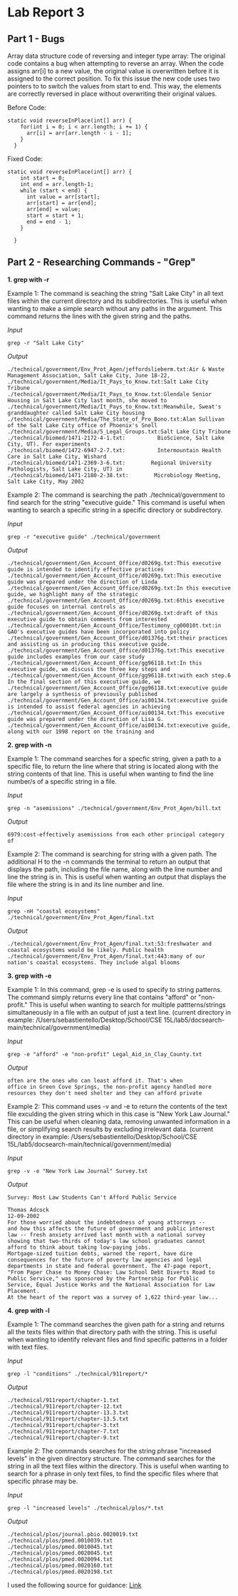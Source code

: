# Lab Report 3

## Part 1 - Bugs 
Array data structure code of reversing and integer type array: 
The original code contains a bug when attempting to reverse an array. When the code assigns arr[i] to a new value, the original value is overwritten before it is assigned to the correct position. To fix this issue the new code uses two pointers to to switch the values from start to end. This way, the elements are correctly reversed in place without overwriting their original values. 

Before Code: 
```
static void reverseInPlace(int[] arr) {
    for(int i = 0; i < arr.length; i += 1) {
      arr[i] = arr[arr.length - i - 1];
    }
  }
```
Fixed Code: 
```
static void reverseInPlace(int[] arr) {
    int start = 0;
    int end = arr.length-1; 
    while (start < end) {
      int value = arr[start]; 
      arr[start] = arr[end];
      arr[end] = value; 
      start = start + 1; 
      end = end - 1; 
    }

  }
```

## Part 2 - Researching Commands - "Grep"

__1. grep with -r__

Example 1: The command is seaching the string "Salt Lake City" in all text files within the current directory and its subdirectories. This is useful when wanting to make a simple search without any paths in the argument. This command returns the lines with the given string and the paths. 

*Input* 
```
grep -r "Salt Lake City"
```

*Output*
```
./technical/government/Env_Prot_Agen/jeffordslieberm.txt:Air & Waste Management Association, Salt Lake City, June 18-22,
./technical/government/Media/It_Pays_to_Know.txt:Salt Lake City Tribune
./technical/government/Media/It_Pays_to_Know.txt:Glendale Senior Housing in Salt Lake City last month, she moved to
./technical/government/Media/It_Pays_to_Know.txt:Meanwhile, Sweat's granddaughter called Salt Lake City housing
./technical/government/Media/The_State_of_Pro_Bono.txt:Alan Sullivan of the Salt Lake City office of Phoenix's Snell
./technical/government/Media/5_Legal_Groups.txt:Salt Lake City Tribune
./technical/biomed/1471-2172-4-1.txt:          BioScience, Salt Lake City, UT). For experiments
./technical/biomed/1472-6947-2-7.txt:          Intermountain Health Care in Salt Lake City, Wishard
./technical/biomed/1471-2369-3-6.txt:        Regional University Pathologists, Salt Lake City, UT) in
./technical/biomed/1471-2180-2-38.txt:        Microbiology Meeting, Salt Lake City, May 2002
```

Example 2: The command is searching the path ./technical/government to find search for the string "executive guide." This command is useful when wanting to search a specific string in a specific directory or subdirectory. 

*Input*
```
grep -r "executive guide" ./technical/government
```

*Output*
```
./technical/government/Gen_Account_Office/d0269g.txt:This executive guide is intended to identify effective practices
./technical/government/Gen_Account_Office/d0269g.txt:This executive guide was prepared under the direction of Linda
./technical/government/Gen_Account_Office/d0269g.txt:In this executive guide, we highlight many of the strategic
./technical/government/Gen_Account_Office/d0269g.txt:6this executive guide focuses on internal controls as
./technical/government/Gen_Account_Office/d0269g.txt:draft of this executive guide to obtain comments from interested
./technical/government/Gen_Account_Office/Testimony_cg00010t.txt:in GAO's executive guides have been incorporated into policy
./technical/government/Gen_Account_Office/d01376g.txt:their practices and assisting us in producing this executive guide.
./technical/government/Gen_Account_Office/d01376g.txt:This executive guide includes examples from our case study
./technical/government/Gen_Account_Office/gg96118.txt:In this executive guide, we discuss the three key steps and
./technical/government/Gen_Account_Office/gg96118.txt:with each step.6 In the final section of this executive guide, we
./technical/government/Gen_Account_Office/gg96118.txt:executive guide are largely a synthesis of previously published
./technical/government/Gen_Account_Office/ai00134.txt:executive guide is intended to assist federal agencies in achieving
./technical/government/Gen_Account_Office/ai00134.txt:This executive guide was prepared under the direction of Lisa G.
./technical/government/Gen_Account_Office/ai00134.txt:executive guide, along with our 1998 report on the training and
```

__2. grep with -n__

Example 1: The command searches for a specfic string, given a path to a specific file, to return the line where that string is located along with the string contents of that line. This is useful when wanting to find the line number/s of a specific string in a file. 

*Input*
```
grep -n "asemissions" ./technical/government/Env_Prot_Agen/bill.txt
```

*Output*
```
6979:cost-effectively asemissions from each other principal category of
```

Example 2: The command is searching for string with a given path. The additional H to the -n commands the terminal to return an output that displays the path, including the file name, along with the line number and line the string is in. This is useful when wanting an output that displays the file where the string is in and its line number and line.  

*Input*
```
grep -nH "coastal ecosystems" ./technical/government/Env_Prot_Agen/final.txt
```

*Output*
```
./technical/government/Env_Prot_Agen/final.txt:53:freshwater and coastal ecosystems would be likely. Public health
./technical/government/Env_Prot_Agen/final.txt:443:many of our nation's coastal ecosystems. They include algal blooms
```

__3. grep with -e__

Example 1: In this command, grep -e is used to specify to string patterns. The command simply returns every line  that contains "afford" or "non-profit." This is useful when wanting to search for multiple pattterns/strings simultaneously in a file with an output of just a text line. (current directory in example: /Users/sebastientello/Desktop/School/CSE 15L/lab5/docsearch-main/technical/government/media)

*Input*
```
grep -e "afford" -e "non-profit" Legal_Aid_in_Clay_County.txt
```

*Output*
```
often are the ones who can least afford it. That's when
office in Green Cove Springs, the non-profit agency handled more
resources they don't need shelter and they can afford private
```


Example 2: This command uses -v and -e to return the contents of the text file exculding the given string which in this case is "New York Law Journal." This can be useful when cleaning data, removing unwanted information in a file, or simplifying search results by excluding irrelevant data. (current directory in example: /Users/sebastientello/Desktop/School/CSE 15L/lab5/docsearch-main/technical/government/media)

*Input*
```
grep -v -e "New York Law Journal" Survey.txt
```

*Output*
```
Survey: Most Law Students Can't Afford Public Service

Thomas Adcock
12-09-2002
For those worried about the indebtedness of young attorneys --
and how this affects the future of government and public interest
law -- fresh anxiety arrived last month with a national survey
showing that two-thirds of today's law school graduates cannot
afford to think about taking low-paying jobs.
Mortgage-sized tuition debts, warned the report, have dire
consequences for the future of poverty law agencies and legal
departments in state and federal government. The 47-page report,
"From Paper Chase to Money Chase: Law School Debt Diverts Road to
Public Service," was sponsored by the Partnership for Public
Service, Equal Justice Works and the National Association for Law
Placement.
At the heart of the report was a survey of 1,622 third-year law...
```
 
__4. grep with -l__

Example 1: The command searches the given path for a string and returns all the texts files within that directory path with the string. This is useful when wanting to identify relevant files and find specific patterns in a folder with text files. 

*Input*
```
grep -l "conditions" ./technical/911report/*
```

*Output*
```
./technical/911report/chapter-1.txt
./technical/911report/chapter-12.txt
./technical/911report/chapter-13.3.txt
./technical/911report/chapter-13.5.txt
./technical/911report/chapter-3.txt
./technical/911report/chapter-7.txt
./technical/911report/chapter-9.txt
```

Example 2: The commands searches for the string phrase "increased levels" in the given directory structure. The command searches for the string in all the text files within the directory. This is useful when wanting to search for a phrase in only text files, to find the specific files where that specific phrase may be.    

*Input*
```
grep -l "increased levels" ./technical/plos/*.txt
```

*Output*
```
./technical/plos/journal.pbio.0020019.txt
./technical/plos/pmed.0010039.txt
./technical/plos/pmed.0010045.txt
./technical/plos/pmed.0020045.txt
./technical/plos/pmed.0020094.txt
./technical/plos/pmed.0020160.txt
./technical/plos/pmed.0020198.txt
```

I used the following source for guidance: [Link]([http://a.com](https://www.javatpoint.com/linux-tutorial)https://www.javatpoint.com/linux-tutorial)
